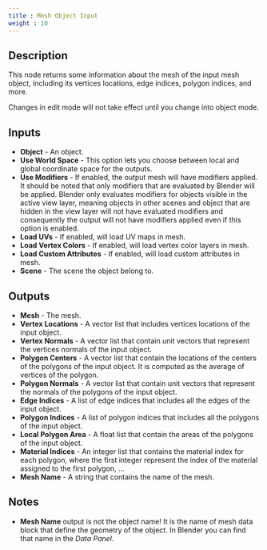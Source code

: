 ```yaml
---
title : Mesh Object Input
weight : 10
---
```


## Description

This node returns some information about the mesh of the input mesh object,
including its vertices locations, edge indices, polygon indices, and more.

Changes in edit mode will not take effect until you change into object mode.

## Inputs

- **Object** - An object.
- **Use World Space** - This option lets you choose between local and global
  coordinate space for the outputs.
- **Use Modifiers** - If enabled, the output mesh will have modifiers applied.
  It should be noted that only modifiers that are evaluated by Blender will be
  applied. Blender only evaluates modifiers for objects visible in the active
  view layer, meaning objects in other scenes and object that are hidden in the
  view layer will not have evaluated modifiers and consequently the output will
  not have modifiers applied even if this option is enabled.
- **Load UVs** - If enabled, will load UV maps in mesh.
- **Load Vertex Colors** - If enabled, will load vertex color layers in mesh.
- **Load Custom Attributes** - If enabled, will load custom attributes in mesh.
- **Scene** - The scene the object belong to.

## Outputs

- **Mesh** - The mesh.
- **Vertex Locations** - A vector list that includes vertices locations of the
  input object.
- **Vertex Normals** - A vector list that contain unit vectors that represent
  the vertices normals of the input object.
- **Polygon Centers** - A vector list that contain the locations of the centers
  of the polygons of the input object. It is computed as the average of
  vertices of the polygon.
- **Polygon Normals** - A vector list that contain unit vectors that represent
  the normals of the polygons of the input object.
- **Edge Indices** - A list of edge indices that includes all the edges of the
  input object.
- **Polygon Indices** - A list of polygon indices that includes all the
  polygons of the input object.
- **Local Polygon Area** - A float list that contain the areas of the polygons
  of the input object.
- **Material Indices** - An integer list that contains the material index for
  each polygon, where the first integer represent the index of the material
  assigned to the first polygon, ...
- **Mesh Name** - A string that contains the name of the mesh.

## Notes

- **Mesh Name** output is not the object name! It is the name of mesh data
  block that define the geometry of the object. In Blender you can find that
  name in the *Data Panel*.

